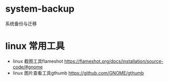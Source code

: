 # system-backup
系统备份与迁移
# linux 常用工具
* linux 截图工具flameshot
https://flameshot.org/docs/installation/source-code/#gnome
* linux 图片查看工具gthumb
https://github.com/GNOME/gthumb
